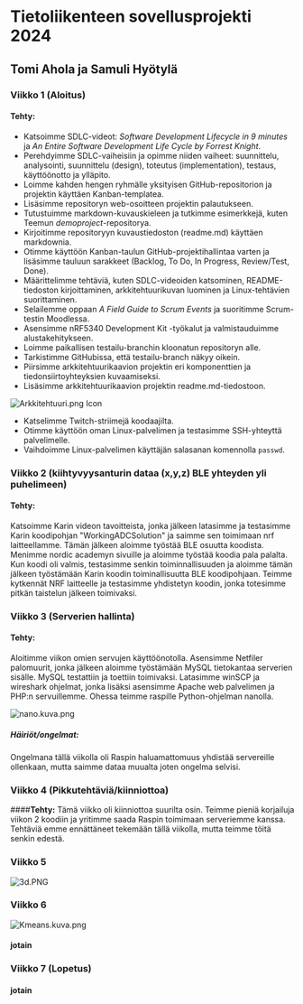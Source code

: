 # Tietoliikenteen sovellusprojekti 2024
## Tomi Ahola ja Samuli Hyötylä
### Viikko 1 (Aloitus)
#### **Tehty:**
- Katsoimme SDLC-videot: *Software Development Lifecycle in 9 minutes* ja *An Entire Software Development Life Cycle by Forrest Knight*.  
- Perehdyimme SDLC-vaiheisiin ja opimme niiden vaiheet: suunnittelu, analysointi, suunnittelu (design), toteutus (implementation), testaus, käyttöönotto ja ylläpito.   
- Loimme kahden hengen ryhmälle yksityisen GitHub-repositorion ja projektin käyttäen Kanban-templatea.   
- Lisäsimme repositoryn web-osoitteen projektin palautukseen.
- Tutustuimme markdown-kuvauskieleen ja tutkimme esimerkkejä, kuten Teemun *demoproject*-repositorya.  
- Kirjoitimme repositoryyn kuvaustiedoston (readme.md) käyttäen markdownia.  
- Otimme käyttöön Kanban-taulun GitHub-projektihallintaa varten ja lisäsimme tauluun sarakkeet (Backlog, To Do, In Progress, Review/Test, Done).  
- Määrittelimme tehtäviä, kuten SDLC-videoiden katsominen, README-tiedoston kirjoittaminen, arkkitehtuurikuvan luominen ja Linux-tehtävien suorittaminen.  
- Selailemme oppaan *A Field Guide to Scrum Events* ja suoritimme Scrum-testin Moodlessa.  
- Asensimme nRF5340 Development Kit -työkalut ja valmistauduimme alustakehitykseen.  
- Loimme paikallisen testailu-branchin kloonatun repositoryn alle.
- Tarkistimme GitHubissa, että testailu-branch näkyy oikein.  
- Piirsimme arkkitehtuurikaavion projektin eri komponenttien ja tiedonsiirtoyhteyksien kuvaamiseksi.
- Lisäsimme arkkitehtuurikaavion projektin readme.md-tiedostoon.

![Arkkitehtuuri.png Icon](https://github.com/Zemess/TietoliikenneProjekti/blob/main/Arkkitehtuuri.png)
- Katselimme Twitch-striimejä koodaajilta.
- Otimme käyttöön oman Linux-palvelimen ja testasimme SSH-yhteyttä palvelimelle.  
- Vaihdoimme Linux-palvelimen käyttäjän salasanan komennolla `passwd`.  
### Viikko 2 (kiihtyvyysanturin dataa (x,y,z) BLE yhteyden yli puhelimeen)
#### **Tehty:**
Katsoimme Karin videon tavoitteista, jonka jälkeen latasimme ja testasimme Karin koodipohjan "WorkingADCSolution" ja saimme sen toimimaan nrf laitteellamme.
Tämän jälkeen aloimme työstää BLE osuutta koodista. Menimme nordic academyn sivuille ja aloimme työstää koodia pala palalta.
Kun koodi oli valmis, testasimme senkin toiminnallisuuden ja aloimme tämän jälkeen työstämään Karin koodin toiminallisuutta BLE koodipohjaan.
Teimme kytkennät NRF laitteelle ja testasimme yhdistetyn koodin, jonka totesimme pitkän taistelun jälkeen toimivaksi.
### Viikko 3 (Serverien hallinta)
#### **Tehty:**
Aloitimme viikon omien servujen käyttöönotolla. Asensimme Netfiler palomuurit, jonka jälkeen aloimme työstämään MySQL tietokantaa serverien sisälle.
MySQL testattiin ja toettiin toimivaksi. Latasimme winSCP ja wireshark ohjelmat, jonka lisäksi asensimme Apache web palvelimen ja PHP:n servuillemme.
Ohessa teimme raspille Python-ohjelman nanolla.

![nano.kuva.png](https://github.com/Zemess/TietoliikenneProjekti/blob/main/nano.kuva.png)
##### **Häiriöt/ongelmat:**
Ongelmana tällä viikolla oli Raspin haluamattomuus yhdistää servereille ollenkaan, mutta saimme dataa muualta joten ongelma selvisi.
### Viikko 4 (Pikkutehtäviä/kiinniottoa)
####**Tehty:**
Tämä viikko oli kiinniottoa suurilta osin.
Teimme pieniä korjailuja viikon 2 koodiin ja yritimme saada Raspin toimimaan serveriemme kanssa.
Tehtäviä emme ennättäneet tekemään tällä viikolla, mutta teimme töitä senkin edestä.
### Viikko 5

![3d.PNG](https://github.com/Zemess/TietoliikenneProjekti/blob/main/3d.PNG)
### Viikko 6
![Kmeans.kuva.png](https://github.com/Zemess/TietoliikenneProjekti/blob/main/Kmeans.kuva.png)
#### jotain
### Viikko 7 (Lopetus)
#### jotain
